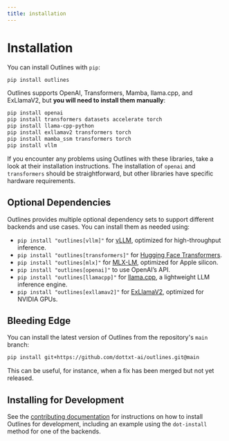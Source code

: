 ```yaml
---
title: installation
---
```


# Installation

You can install Outlines with `pip`:

```sh
pip install outlines
```

Outlines supports OpenAI, Transformers, Mamba, llama.cpp, and ExLlamaV2, but **you will need to install them manually**:

```sh
pip install openai
pip install transformers datasets accelerate torch
pip install llama-cpp-python
pip install exllamav2 transformers torch
pip install mamba_ssm transformers torch
pip install vllm
```

If you encounter any problems using Outlines with these libraries, take a look at their installation instructions. The installation of `openai` and `transformers` should be straightforward, but other libraries have specific hardware requirements.

## Optional Dependencies

Outlines provides multiple optional dependency sets to support different backends and use cases. You can install them as needed using:

- `pip install "outlines[vllm]"` for [vLLM](https://github.com/vllm-project/vllm), optimized for high-throughput inference.
- `pip install "outlines[transformers]"` for [Hugging Face Transformers](https://huggingface.co/docs/transformers/index).
- `pip install "outlines[mlx]"` for [MLX-LM](https://github.com/ml-explore/mlx-lm), optimized for Apple silicon.
- `pip install "outlines[openai]"` to use OpenAI’s API.
- `pip install "outlines[llamacpp]"` for [llama.cpp](https://github.com/ggerganov/llama.cpp), a lightweight LLM inference engine.
- `pip install "outlines[exllamav2]"` for [ExLlamaV2](https://github.com/turboderp/exllamav2), optimized for NVIDIA GPUs.

## Bleeding Edge

You can install the latest version of Outlines from the repository's `main` branch:

```sh
pip install git+https://github.com/dottxt-ai/outlines.git@main
```

This can be useful, for instance, when a fix has been merged but not yet released.

## Installing for Development

See the [contributing documentation](community/contribute.md) for instructions on how to install Outlines for development, including an example using the `dot-install` method for one of the backends.
